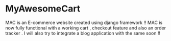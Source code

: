 # MyAwesomeCart
MAC is an E-commerce website  created using django framework !!
MAC is now fully functional with a working cart , checkout feature and also an order tracker .
I will also try to integrate a blog application with the same soon !!
